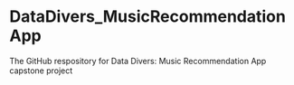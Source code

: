 # DataDivers_MusicRecommendationApp
The GitHub respository for Data Divers: Music Recommendation App capstone project
